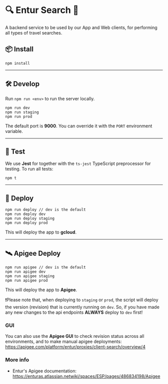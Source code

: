 # 🔍 Entur Search 🔎

A backend service to be used by our App and Web clients, for performing all types of travel searches.

## 📦 Install

```
npm install
```

-----

## 🛠 Develop

Run `npm run <env>` to run the server locally.

```
npm run dev
npm run staging
npm run prod
```

The default port is **9000**. You can override it with the `PORT` environment variable.

-----

## 🚦 Test

We use **Jest** for together with the `ts-jest` TypeScript preprocessor for testing. To run all tests:
```
npm t
```

-----

## 🚢 Deploy

```
npm run deploy // dev is the default
npm run deploy dev
npm run deploy staging
npm run deploy prod
```

This will deploy the app to **gcloud**.

-----

## 🛰 Apigee Deploy

```
npm run apigee // dev is the default
npm run apigee dev
npm run apigee staging
npm run apigee prod
```

This will deploy the app to **Apigee**.

❗Please note that, when deploying to `staging` or `prod`, the script will deploy the version (revision) that is currently running on `dev`. So, if you have made any new changes to the api endpoints **ALWAYS** deploy to `dev` first!

### GUI

You can also use the **Apigee GUI** to check revision status across all environments, and to make manual apigee deployments: https://apigee.com/platform/entur/proxies/client-search/overview/4

### More info
- Entur's Apigee documentation: https://enturas.atlassian.netwiki/spaces/ESP/pages/486834198/Apigee
